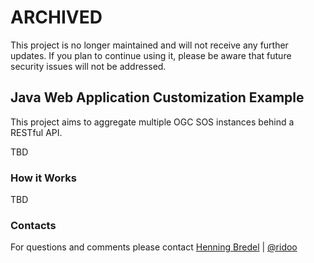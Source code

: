 # ARCHIVED

This project is no longer maintained and will not receive any further updates. If you plan to continue using it, please be aware that future security issues will not be addressed.

## Java Web Application Customization Example
This project aims to aggregate multiple OGC SOS instances behind a RESTful API.

TBD

### How it Works

TBD


### Contacts

For questions and comments please contact [Henning Bredel](mailto:h.bredel@52north.org) | [@ridoo](https://github.com/ridoo)
